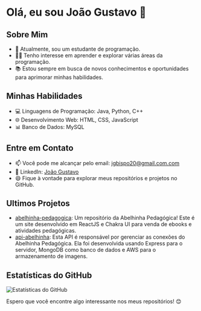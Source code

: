 # Olá, eu sou João Gustavo 👋

## Sobre Mim
- 🌱 Atualmente, sou um estudante de programação.
- 👨‍💻 Tenho interesse em aprender e explorar várias áreas da programação.
- 📚 Estou sempre em busca de novos conhecimentos e oportunidades para aprimorar minhas habilidades.

## Minhas Habilidades
- 💻 Linguagens de Programação: Java, Python, C++
- 🌐 Desenvolvimento Web: HTML, CSS, JavaScript
- 📊 Banco de Dados: MySQL

## Entre em Contato
- 📫 Você pode me alcançar pelo email: jgbispo20@gmail.com.com
- 🔗 LinkedIn: [João Gustavo](https://www.linkedin.com/in/jgbispo)
- 😄 Fique à vontade para explorar meus repositórios e projetos no GitHub.

## Ultimos Projetos
- [abelhinha-pedagogica](https://github.com/jgb27/abelhinha-pedagogica): Um repositório da Abelhinha Pedagógica! Este é um site desenvolvido em ReactJS e Chakra UI para venda de ebooks e atividades pedagógicas.
- [api-abelhinha](https://github.com/jgb27/api-abelhinha): Esta API é responsável por gerenciar as conexões do Abelhinha Pedagógica. Ela foi desenvolvida usando Express para o servidor, MongoDB como banco de dados e AWS para o armazenamento de imagens.

## Estatísticas do GitHub
![Estatísticas do GitHub](https://github-readme-stats.vercel.app/api?username=jgb27&show_icons=true&theme=dark)

Espero que você encontre algo interessante nos meus repositórios! 😊
